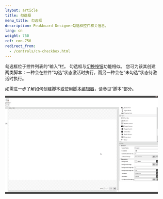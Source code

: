 ```yaml
---
layout: article
title: 勾选框
menu_title: 勾选框
description: Peakboard Designer勾选框控件相关信息。
lang: cn
weight: 750
ref: con-750
redirect_from:
  - /controls/cn-checkbox.html
---
```


勾选框位于控件列表的“输入”栏。
勾选框与[切换按钮](/controls/en-togglebutton.html)功能相似。
您可为该其创建两类脚本：一种会在控件“勾选”状态激活时执行，而另一种会在“未勾选”状态待激活时执行。

如需进一步了解如何创建脚本或使用[脚本编辑器](/scripting/en-script-editor.html)，请参见“脚本”部分。

![image_1](/assets/images/Controls/Check-Box/checkbox01.gif)